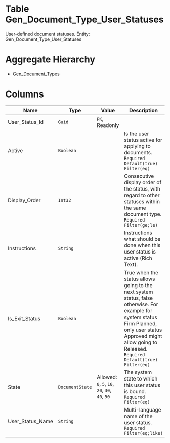 # Table Gen_Document_Type_User_Statuses

User-defined document statuses. Entity: Gen_Document_Type_User_Statuses

# Aggregate Hierarchy

* [Gen_Document_Types](Gen_Document_Types.md)

# Columns

| Name | Type | Value | Description |
| - | - | - | --- |
|User_Status_Id|`Guid`|`PK`, Readonly||
|Active|`Boolean`||Is the user status active for applying to documents. `Required` `Default(true)` `Filter(eq)` |
|Display_Order|`Int32`||Consecutive display order of the status, with regard to other statuses within the same document type. `Required` `Filter(ge;le)` |
|Instructions|`String`||Instructions what should be done when this user status is active (Rich Text). |
|Is_Exit_Status|`Boolean`||True when the status allows going to the next system status, false otherwise. For example for system status Firm Planned, only user status Approved might allow going to Released. `Required` `Default(true)` `Filter(eq)` |
|State|`DocumentState`|Allowed: `0`, `5`, `10`, `20`, `30`, `40`, `50`|The system state to which this user status is bound. `Required` `Filter(eq)` |
|User_Status_Name|`String`||Multi-language name of the user status. `Required` `Filter(eq;like)` |
